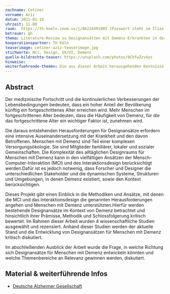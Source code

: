 ```yaml
---
nachname: Cetiner
vorname: Aziz
datum: 2021-01-19
uhrzeit: 11-00
raum:  https://th-koeln.zoom.us/j/86224491085 (Passwort steht im Ilias) Präsentation
betreuer: gh
thema: Literature-Review zu Designansätzen mit Demenz-Erkrankten in der Mensch-Computer-Interaktion
kooperationspartner: TH Köln
teaserimage: cetiner-aziz-teaserimage.jpg
stichworte: HCi, Design, UX/UI, Demenz
quelle-bildrechte-teaser: https://unsplash.com/photos/9ChfwZzv4ys
hinweise:
weiterfuehrende-themen: Die aus dieser Arbeit herausgehenden Kentnisse können dafür genutzt werden, ein assistives System für Menschen mit Demenz zu konzipieren bzw. entwickeln. | Außerdem könnte weiterführend ein bestehendes assistives System für Menschen mit Demenz darauf geprüft werden, inwiefern unterschiedliche Krankheitsgrade und vor allem Überläufe zwischen Krankheitsgraden sich auf die Usability des Systems auswirken.
---
```


## Abstract

Der medizinische Fortschritt und die kontinuierlichen Verbesserungen der Lebensbedingungen bedeuten, dass ein hoher Anteil der Bevölkerung künftig ein fortgeschrittenes Alter erreichen wird. Mehr Menschen im fortgeschrittenen Alter bedeuten, dass die Häufigkeit von Demenz, für die das fortgeschrittene Alter ein wichtiger Faktor ist, zunehmen wird. 

Die daraus entstehenden Herausforderungen für Designansätze erfordern eine intensive Auseinandersetzung mit der Krankheit und den davon Betroffenen.
Menschen mit Demenz sind Teil einer komplexen Versorgungsökologie. Sie sind Mitglieder familiärer, lokaler und sozialer Gemeinschaften. Die Komplexität des alltäglichen Designraums für Menschen mit Demenz kann in den vielfältigen Ansätzen der Mensch-Computer-Interaktion (MCI) und des Interaktionsdesign berücksichtigt werden.Dafür ist es jedoch notwenig, dass Forscher und Designer die unterschiedlichen Stakeholder und die dynamischen Systeme, Strukturen und Umgebungen, in denen Demenz existiert, sowie den Kontext berücksichtigen.

Dieses Projekt gibt einen Einblick in die Methodiken und Ansätze, mit denen die MCI und das Interaktionsdesign die genannten Herausforderungen angehen und Menschen mit Demenz unterstützten.Hierfür werden bestehende Designansätze im Kontext von Demenz betrachtet und hinsichtlich ihrer Prämisse, Methodik und Schlossfolgerung kritisch bewertet.
Im Rahmen dieser Arbeit wurden 4 wissenschaftliche Studien ausgewählt und rezensiert. Anhand dieser Studien werden der aktuelle Stand und die Entwicklung von Designansätzen für Menschen mit Demenz kritisch diskutiert. 

Im abschließenden Ausblick der Arbeit wurde die Frage, in welche Richtung sich Designansätze für Menschen mit Demenz entwickeln könnten und welche Themenbereiche an Relevanz gewinnen werden, diskutiert.


## Material & weiterführende Infos
- [Deutsche Alzheimer Gesellschaft](https://www.deutsche-alzheimer.de/)
